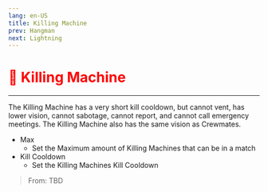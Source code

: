 ```yaml
---
lang: en-US
title: Killing Machine
prev: Hangman
next: Lightning
---
```


# <font color=red>🔪 <b>Killing Machine</b></font> <Badge text="Impostor" type="tip" vertical="middle"/>
---

The Killing Machine has a very short kill cooldown, but cannot vent, has lower vision, cannot sabotage, cannot report, and cannot call emergency meetings. The Killing Machine also has the same vision as Crewmates.
* Max
  * Set the Maximum amount of Killing Machines that can be in a match
* Kill Cooldown
  * Set the Killing Machines Kill Cooldown

> From: TBD